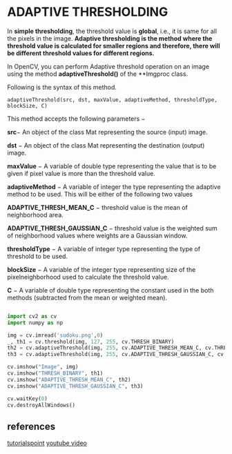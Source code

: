 # ADAPTIVE THRESHOLDING

In **simple thresholding**, the threshold value is **global**, i.e., it is same for all the pixels in the image. **Adaptive thresholding is the method where the threshold value is calculated for smaller regions and therefore, there will be different threshold values for different regions.**

In OpenCV, you can perform Adaptive threshold operation on an image using the method **adaptiveThreshold()** of the **Imgproc class. 

Following is the syntax of this method.

`adaptiveThreshold(src, dst, maxValue, adaptiveMethod, thresholdType, blockSize, C)`

This method accepts the following parameters −

**src**− An object of the class Mat representing the source (input) image.

**dst** − An object of the class Mat representing the destination (output) image.

**maxValue** − A variable of double type representing the value that is to be given if pixel value is more than the threshold value.

**adaptiveMethod** − A variable of integer the type representing the adaptive method to be used. This will be either of the following two values

**ADAPTIVE_THRESH_MEAN_C** − threshold value is the mean of neighborhood area.

**ADAPTIVE_THRESH_GAUSSIAN_C** − threshold value is the weighted sum of neighborhood values where weights are a Gaussian window.

**thresholdType** − A variable of integer type representing the type of threshold to be used.

**blockSize** − A variable of the integer type representing size of the pixelneighborhood used to calculate the threshold value.

**C** − A variable of double type representing the constant used in the both methods (subtracted from the mean or weighted mean).

```python

import cv2 as cv
import numpy as np

img = cv.imread('sudoku.png',0)
_, th1 = cv.threshold(img, 127, 255, cv.THRESH_BINARY)
th2 = cv.adaptiveThreshold(img, 255, cv.ADAPTIVE_THRESH_MEAN_C, cv.THRESH_BINARY, 11, 2);
th3 = cv.adaptiveThreshold(img, 255, cv.ADAPTIVE_THRESH_GAUSSIAN_C, cv.THRESH_BINARY, 11, 2);

cv.imshow("Image", img)
cv.imshow("THRESH_BINARY", th1)
cv.imshow("ADAPTIVE_THRESH_MEAN_C", th2)
cv.imshow("ADAPTIVE_THRESH_GAUSSIAN_C", th3)

cv.waitKey(0)
cv.destroyAllWindows()
```

## references

[tutorialspoint](https://www.tutorialspoint.com/opencv/opencv_adaptive_threshold.htm)
[youtube video](https://www.youtube.com/watch?v=Zf1F4cz8GHU&list=PLS1QulWo1RIa7D1O6skqDQ-JZ1GGHKK-K&index=17)
